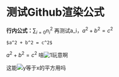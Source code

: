 # 测试Github渲染公式
<script src="https://cdn.mathjax.org/mathjax/latest/MathJax.js?config=TeX-AMS-MML_HTMLorMML" type="text/javascript"></script>
<script type="text/x-mathjax-config">
  MathJax.Hub.Config({
    tex2jax: {
      inlineMath: [ ['$','$'], ["\\(","\\)"] ],
      processEscapes: true
    }
  });
</script>
**行内公式：**$\sum_{i=0}{n_i^2}$
再测试$\text{a_i}$，$`a^2 + b^2 = c^2`$

`$a^2 + b^2 = c^2$`

$`a^2 + b^2 = c^2`$
啥![1](https://latex.codecogs.com/gif.latex?\\sum_{i=0}^n)玩意啊

这能![y等于x的平方](https://latex.codecogs.com/svg.image?y=L)用吗
